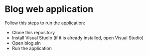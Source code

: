 # Blog web application
Follow this steps to run the application:
  - Clone this repository
  - Install Visual Studio (if it is already installed, open Visual Studio)
  - Open blog.sln
  - Run the application
